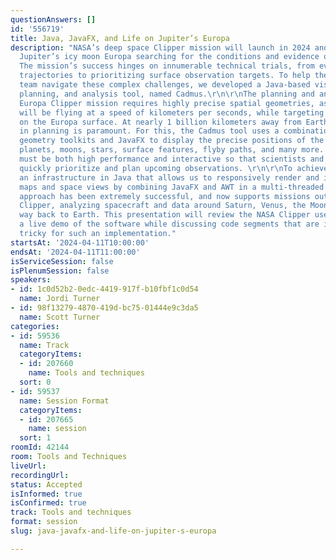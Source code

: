 ```yaml
---
questionAnswers: []
id: '556719'
title: Java, JavaFX, and Life on Jupiter’s Europa
description: "NASA’s deep space Clipper mission will launch in 2024 and travel to
  Jupiter’s icy moon Europa searching for the conditions and evidence of organic life.
  The mission’s success hinges on innumerable technical trials, from evaluating spacecraft
  trajectories to prioritizing surface observation targets. To help the Europa Clipper
  team navigate these complex challenges, we developed a Java-based visualization,
  planning, and analysis tool, named Cadmus.\r\n\r\nThe planning and analysis of the
  Europa Clipper mission requires highly precise spatial geometries, as the spacecraft
  will be flying at a speed of kilometers per seconds, while targeting small features
  on the Europa surface. At nearly 1 billion kilometers away from Earth, precision
  in planning is paramount. For this, the Cadmus tool uses a combination of Java spatial
  geometry toolkits and JavaFX to display the precise positions of the spacecraft,
  planets, moons, stars, surface features, flyby paths, and many more. This effect
  must be both high performance and interactive so that scientists and engineers can
  quickly prioritize and plan upcoming observations. \r\n\r\nTo achieve this, we created
  an infrastructure in Java that allows us to responsively render and interact with
  maps and space views by combining JavaFX and AWT in a multi-threaded approach. This
  approach has been extremely successful, and now supports missions outside of Europa
  Clipper, analyzing spacecraft and data around Saturn, Venus, the Moon, and all the
  way back to Earth. This presentation will review the NASA Clipper use case, provide
  a live demo of the software while discussing code segments that are insightful or
  tricky for such an implementation."
startsAt: '2024-04-11T10:00:00'
endsAt: '2024-04-11T11:00:00'
isServiceSession: false
isPlenumSession: false
speakers:
- id: 1c0d52b2-0edc-4419-917f-b10fbf1c0d54
  name: Jordi Turner
- id: 98f13279-4870-419d-bc75-01444e9c3da5
  name: Scott Turner
categories:
- id: 59536
  name: Track
  categoryItems:
  - id: 207660
    name: Tools and techniques
  sort: 0
- id: 59537
  name: Session Format
  categoryItems:
  - id: 207665
    name: session
  sort: 1
roomId: 42144
room: Tools and Techniques
liveUrl: 
recordingUrl: 
status: Accepted
isInformed: true
isConfirmed: true
track: Tools and techniques
format: session
slug: java-javafx-and-life-on-jupiter-s-europa

---
```

